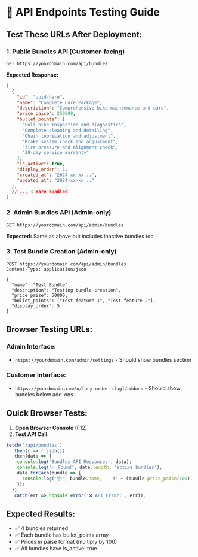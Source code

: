 # 🔌 **API Endpoints Testing Guide**

## **Test These URLs After Deployment:**

### 1. **Public Bundles API** (Customer-facing)
```
GET https://yourdomain.com/api/bundles
```
**Expected Response:**
```json
[
  {
    "id": "uuid-here",
    "name": "Complete Care Package",
    "description": "Comprehensive bike maintenance and care",
    "price_paise": 250000,
    "bullet_points": [
      "Full bike inspection and diagnostics",
      "Complete cleaning and detailing",
      "Chain lubrication and adjustment",
      "Brake system check and adjustment",
      "Tire pressure and alignment check",
      "30-day service warranty"
    ],
    "is_active": true,
    "display_order": 1,
    "created_at": "2024-xx-xx...",
    "updated_at": "2024-xx-xx..."
  },
  // ... 3 more bundles
]
```

### 2. **Admin Bundles API** (Admin-only)
```
GET https://yourdomain.com/api/admin/bundles
```
**Expected:** Same as above but includes inactive bundles too

### 3. **Test Bundle Creation** (Admin-only)
```
POST https://yourdomain.com/api/admin/bundles
Content-Type: application/json

{
  "name": "Test Bundle",
  "description": "Testing bundle creation",
  "price_paise": 50000,
  "bullet_points": ["Test feature 1", "Test feature 2"],
  "display_order": 5
}
```

## **Browser Testing URLs:**

### Admin Interface:
- `https://yourdomain.com/admin/settings` - Should show bundles section

### Customer Interface:
- `https://yourdomain.com/o/[any-order-slug]/addons` - Should show bundles below add-ons

## **Quick Browser Tests:**

1. **Open Browser Console** (F12)
2. **Test API Call:**
```javascript
fetch('/api/bundles')
  .then(r => r.json())
  .then(data => {
    console.log('Bundles API Response:', data);
    console.log('✅ Found', data.length, 'active bundles');
    data.forEach(bundle => {
      console.log('📦', bundle.name, '- ₹' + (bundle.price_paise/100), '- Features:', bundle.bullet_points.length);
    });
  })
  .catch(err => console.error('❌ API Error:', err));
```

## **Expected Results:**
- ✅ 4 bundles returned
- ✅ Each bundle has bullet_points array
- ✅ Prices in paise format (multiply by 100)
- ✅ All bundles have is_active: true